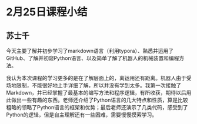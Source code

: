 # 2月25日课程小结

## 苏士千

​	今天主要了解并初步学习了markdown语言（利用typora）、熟悉并运用了GitHub、了解并初窥Python语言、以及简单了解了机器人的机械装置和编程方法。

​	我认为本次课程的学习更多的是在了解层面上的，离运用还有距离。机器人由于受场地限制，不能很好地上手详细了解，所以并没有学到太多。我第一次接触了Markdown，并已经掌握了最基本的编写方法和程序逻辑，有所收获，期待以后用此做出一些有趣的东西。老师还介绍了Python语言的几大特点和性质，算是比较粗略的领略了Python语言的框架和优势；最后老师还演示了几类代码，感受到了Python的逻辑，但是自主理解还有一些困难，需要慢慢摸索学习。

